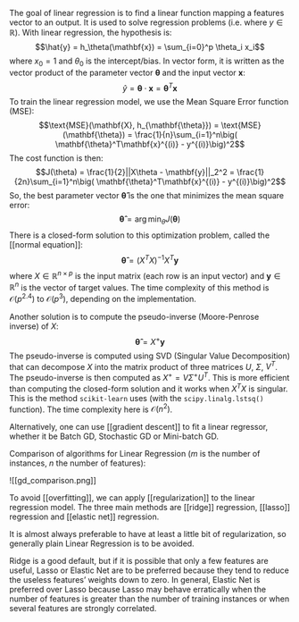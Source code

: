 The goal of linear regression is to find a linear function mapping a features vector to an output. It is used to solve regression problems (i.e. where $y \in \mathbb{R}$). 
With linear regression, the hypothesis is:
$$\hat{y} = h_\theta(\mathbf{x}) = \sum_{i=0}^p \theta_i x_i$$
where $x_0=1$ and $\theta_0$ is the intercept/bias. 
In vector form, it is written as the vector product of the parameter vector $\mathbf{\theta}$ and the input vector $\mathbf{x}$:
$$\hat{y} = \mathbf{\theta}\cdot\mathbf{x} = \mathbf{\theta}^T\mathbf{x}$$
To train the linear regression model, we use the Mean Square Error function (MSE):
$$\text{MSE}(\mathbf{X}, h_{\mathbf{\theta}}) = \text{MSE}(\mathbf{\theta}) = \frac{1}{n}\sum_{i=1}^n\big( \mathbf{\theta}^T\mathbf{x}^{(i)} - y^{(i)}\big)^2$$
The cost function is then:
$$J(\theta) = \frac{1}{2}||X\theta - \mathbf{y}||_2^2 = \frac{1}{2n}\sum_{i=1}^n\big( \mathbf{\theta}^T\mathbf{x}^{(i)} - y^{(i)}\big)^2$$
So, the best parameter vector $\mathbf{\hat{\theta}}$ is the one that minimizes the mean square error:
$$\mathbf{\hat{\theta}} = \arg \min_{\theta}J(\mathbf{\theta})$$
There is a closed-form solution to this optimization problem, called the [[normal equation]]:
$$\mathbf{\hat{\theta}} = (X^TX)^{-1}X^T\mathbf{y}$$
where $X \in \mathbb{R}^{n\times p}$ is the input matrix (each row is an input vector) and $\mathbf{y} \in \mathbb{R}^{n}$ is the vector of target values. The time complexity of this method is $\mathcal{O}(p^{2.4})$ to  $\mathcal{O}(p^{3})$, depending on the implementation.

Another solution is to compute the pseudo-inverse (Moore-Penrose inverse) of $X$:
$$\mathbf{\hat{\theta}} = X^{+}\mathbf{y}$$
The pseudo-inverse is computed using SVD (Singular Value Decomposition) that can decompose $X$ into the matrix product of three matrices $U$, $\Sigma$, $V^T$. The pseudo-inverse is then computed as $X^{+} = V\Sigma^{+}U^T$. This is more efficient than computing the closed-form solution and it works when $X^TX$ is singular. This is the method `scikit-learn` uses (with the `scipy.linalg.lstsq()` function). The time complexity here is $\mathcal{O}(n^2)$. 

Alternatively, one can use [[gradient descent]] to fit a linear regressor, whether it be Batch GD, Stochastic GD or Mini-batch GD.

Comparison of algorithms for Linear Regression ($m$ is the number of instances, $n$ the number of features):

![[gd_comparison.png]]

To avoid [[overfitting]], we can apply [[regularization]] to the linear regression model. The three main methods are [[ridge]] regression, [[lasso]] regression and [[elastic net]] regression. 

It is almost always preferable to have at least a little bit of regularization, so generally plain Linear Regression is to be avoided.

Ridge is a good default, but if it is possible that only a few features are useful, Lasso or Elastic Net are to be preferred because they tend to reduce the useless features’ weights down to zero. In general, Elastic Net is preferred over Lasso because Lasso may behave erratically when the number of features is greater than the number of training instances or when several features are strongly correlated.




